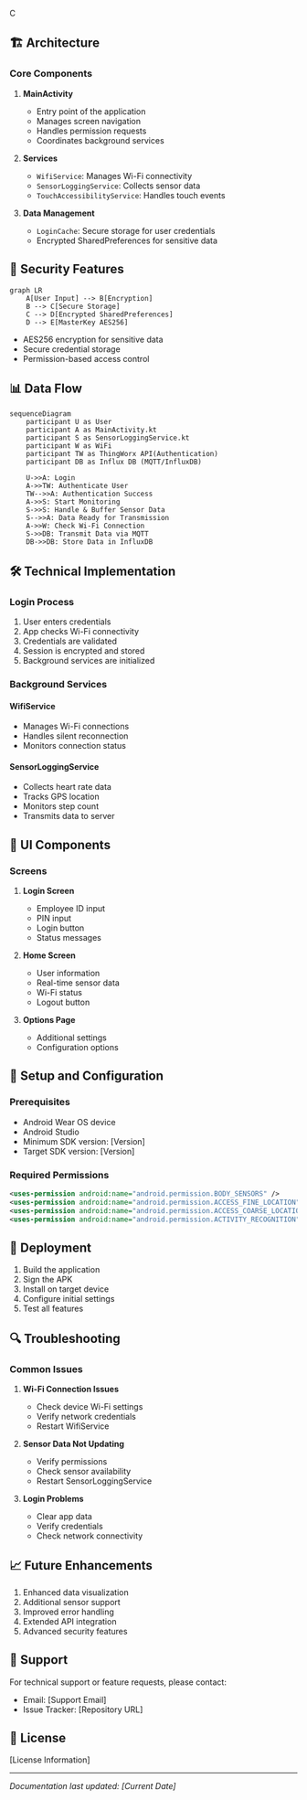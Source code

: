 C

## 🏗️ Architecture

### Core Components

1. **MainActivity**
   - Entry point of the application
   - Manages screen navigation
   - Handles permission requests
   - Coordinates background services

2. **Services**
   - `WifiService`: Manages Wi-Fi connectivity
   - `SensorLoggingService`: Collects sensor data
   - `TouchAccessibilityService`: Handles touch events

3. **Data Management**
   - `LoginCache`: Secure storage for user credentials
   - Encrypted SharedPreferences for sensitive data

## 🔐 Security Features

```mermaid
graph LR
    A[User Input] --> B[Encryption]
    B --> C[Secure Storage]
    C --> D[Encrypted SharedPreferences]
    D --> E[MasterKey AES256]
```

- AES256 encryption for sensitive data
- Secure credential storage
- Permission-based access control

## 📊 Data Flow

```mermaid
sequenceDiagram
    participant U as User
    participant A as MainActivity.kt
    participant S as SensorLoggingService.kt
    participant W as WiFi
    participant TW as ThingWorx API(Authentication)
    participant DB as Influx DB (MQTT/InfluxDB)

    U->>A: Login
    A->>TW: Authenticate User
    TW-->>A: Authentication Success
    A->>S: Start Monitoring
    S->>S: Handle & Buffer Sensor Data
    S-->>A: Data Ready for Transmission
    A->>W: Check Wi-Fi Connection
    S->>DB: Transmit Data via MQTT
    DB->>DB: Store Data in InfluxDB
```


## 🛠️ Technical Implementation

### Login Process

1. User enters credentials
2. App checks Wi-Fi connectivity
3. Credentials are validated
4. Session is encrypted and stored
5. Background services are initialized

### Background Services

#### WifiService
- Manages Wi-Fi connections
- Handles silent reconnection
- Monitors connection status

#### SensorLoggingService
- Collects heart rate data
- Tracks GPS location
- Monitors step count
- Transmits data to server

## 📱 UI Components

### Screens

1. **Login Screen**
   - Employee ID input
   - PIN input
   - Login button
   - Status messages

2. **Home Screen**
   - User information
   - Real-time sensor data
   - Wi-Fi status
   - Logout button

3. **Options Page**
   - Additional settings
   - Configuration options

## 🔧 Setup and Configuration

### Prerequisites
- Android Wear OS device
- Android Studio
- Minimum SDK version: [Version]
- Target SDK version: [Version]

### Required Permissions
```xml
<uses-permission android:name="android.permission.BODY_SENSORS" />
<uses-permission android:name="android.permission.ACCESS_FINE_LOCATION" />
<uses-permission android:name="android.permission.ACCESS_COARSE_LOCATION" />
<uses-permission android:name="android.permission.ACTIVITY_RECOGNITION" />
```

## 🚀 Deployment

1. Build the application
2. Sign the APK
3. Install on target device
4. Configure initial settings
5. Test all features

## 🔍 Troubleshooting

### Common Issues

1. **Wi-Fi Connection Issues**
   - Check device Wi-Fi settings
   - Verify network credentials
   - Restart WifiService

2. **Sensor Data Not Updating**
   - Verify permissions
   - Check sensor availability
   - Restart SensorLoggingService

3. **Login Problems**
   - Clear app data
   - Verify credentials
   - Check network connectivity

## 📈 Future Enhancements

1. Enhanced data visualization
2. Additional sensor support
3. Improved error handling
4. Extended API integration
5. Advanced security features

## 🤝 Support

For technical support or feature requests, please contact:
- Email: [Support Email]
- Issue Tracker: [Repository URL]

## 📄 License

[License Information]

---

*Documentation last updated: [Current Date]* 
